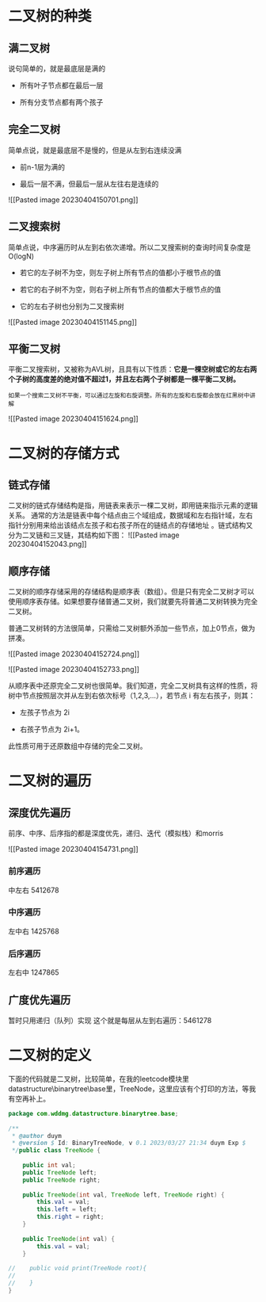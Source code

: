 

# 二叉树的种类

## 满二叉树

说句简单的，就是最底层是满的

- 所有叶子节点都在最后一层

- 所有分支节点都有两个孩子

## 完全二叉树

简单点说，就是最底层不是慢的，但是从左到右连续没满

- 前n-1层为满的

- 最后一层不满，但最后一层从左往右是连续的


![[Pasted image 20230404150701.png]]

## 二叉搜索树

简单点说，中序遍历时从左到右依次递增。所以二叉搜索树的查询时间复杂度是O(logN)

-   若它的左子树不为空，则左子树上所有节点的值都小于根节点的值

-   若它的右子树不为空，则右子树上所有节点的值都大于根节点的值

-   它的左右子树也分别为二叉搜索树

![[Pasted image 20230404151145.png]]

## 平衡二叉树

平衡二叉搜索树，又被称为AVL树，且具有以下性质：**它是一棵空树或它的左右两个子树的高度差的绝对值不超过1，并且左右两个子树都是一棵平衡二叉树。**

	如果一个搜索二叉树不平衡，可以通过左旋和右旋调整。所有的左旋和右旋都会放在红黑树中讲解

![[Pasted image 20230404151624.png]]

# 二叉树的存储方式

## 链式存储

二叉树的链式存储结构是指，用链表来表示一棵二叉树，即用链来指示元素的逻辑关系。 通常的方法是链表中每个结点由三个域组成，数据域和左右指针域，左右指针分别用来给出该结点左孩子和右孩子所在的链结点的存储地址 。链式结构又分为二叉链和三叉链，其结构如下图：
![[Pasted image 20230404152043.png]]

## 顺序存储

二叉树的顺序存储采用的存储结构是顺序表（数组）。但是只有完全二叉树才可以使用顺序表存储。如果想要存储普通二叉树，我们就要先将普通二叉树转换为完全二叉树。

普通二叉树转的方法很简单，只需给二叉树额外添加一些节点，加上0节点，做为拼凑。

![[Pasted image 20230404152724.png]]

![[Pasted image 20230404152733.png]]

从顺序表中还原完全二叉树也很简单。我们知道，完全二叉树具有这样的性质，将树中节点按照层次并从左到右依次标号（1,2,3,...），若节点 i 有左右孩子，则其：

- 左孩子节点为 2i

- 右孩子节点为 2i+1。

此性质可用于还原数组中存储的完全二叉树。

# 二叉树的遍历

## 深度优先遍历

前序、中序、后序指的都是深度优先，递归、迭代（模拟栈）和morris

![[Pasted image 20230404154731.png]]

### 前序遍历

中左右
5412678

### 中序遍历

左中右
1425768

### 后序遍历

左右中
1247865

## 广度优先遍历

暂时只用递归（队列）实现
这个就是每层从左到右遍历：5461278

# 二叉树的定义

下面的代码就是二叉树，比较简单，在我的leetcode模块里datastructure\binarytree\base里，TreeNode，这里应该有个打印的方法，等我有空再补上。

```java
package com.wddmg.datastructure.binarytree.base;  
  
/**  
 * @author duym  
 * @version $ Id: BinaryTreeNode, v 0.1 2023/03/27 21:34 duym Exp $  
 */public class TreeNode {  
  
    public int val;  
    public TreeNode left;  
    public TreeNode right;  
  
    public TreeNode(int val, TreeNode left, TreeNode right) {  
        this.val = val;  
        this.left = left;  
        this.right = right;  
    }  
  
    public TreeNode(int val) {  
        this.val = val;  
    }  
  
//    public void print(TreeNode root){  
//  
//    }  
}
```